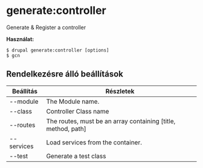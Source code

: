 # generate:controller
Generate & Register a controller

**Használat:**
```
$ drupal generate:controller [options]
$ gcn  
```

## Rendelkezésre álló beállítások
Beállítás | Részletek
-------|-------------
--module | The Module name.
--class | Controller Class name
--routes | The routes, must be an array containing [title, method, path]
--services | Load services from the container.
--test | Generate a test class
